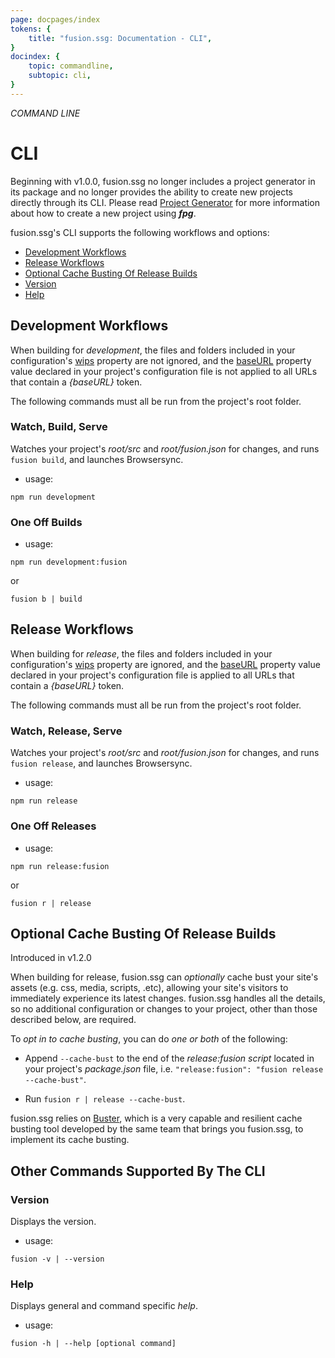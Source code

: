 ```yaml
---
page: docpages/index
tokens: {
    title: "fusion.ssg: Documentation - CLI",
}
docindex: {
    topic: commandline,
    subtopic: cli,
}
---
```


<em>COMMAND LINE</em>

# CLI

<p class="info">Beginning with v1.0.0, fusion.ssg no longer includes a project generator in its package and no longer provides the ability to create new projects directly through its CLI. Please read <a href="{baseURL}/docs/projectgenerator">Project Generator</a> for more information about how to create a new project using <b><em>fpg</em></b>.</p>

fusion.ssg's CLI supports the following workflows and options:

- <a href="#development-workflows">Development Workflows</a>
- <a href="#release-workflows">Release Workflows</a>
- <a href="#optional-cache-busting-of-release-builds">Optional Cache Busting Of Release Builds</a>
- <a href="#version">Version</a>
- <a href="#help">Help</a>

## Development Workflows

When building for _development_, the files and folders included in your configuration's <a href="{baseURL}/docs/configuration/fusionssg-configuration/#wips">wips</a> property are not ignored, and the <a href="{baseURL}/docs/configuration/fusionssg-configuration#baseurl">baseURL</a> property value declared in your project's configuration file is not applied to all URLs that contain a _&lbrace;baseURL&rbrace;_ token.

<p class="info">The following commands must all be run from the project's root folder.</p>

### Watch, Build, Serve

Watches your project's _root/src_ and _root/fusion.json_ for changes, and runs `fusion build`, and launches Browsersync.

- usage:

<aside>
<pre><code class="language-shell">npm run development</code></pre>
</aside>

### One Off Builds

- usage:

<aside>
<pre><code class="language-shell">npm run development:fusion</code></pre>
</aside>

or

<aside>
<pre><code class="language-shell">fusion b | build</code></pre>
</aside>

## Release Workflows

When building for _release_, the files and folders included in your configuration's <a href="{baseURL}/docs/configuration/fusionssg-configuration#wips">wips</a> property are ignored, and the <a href="{baseURL}/docs/configuration/fusionssg-configuration#baseurl">baseURL</a> property value declared in your project's configuration file is applied to all URLs that contain a _&lbrace;baseURL&rbrace;_ token.

<p class="info">The following commands must all be run from the project's root folder.</p>

### Watch, Release, Serve

Watches your project's _root/src_ and _root/fusion.json_ for changes, and runs `fusion release`, and launches Browsersync.

- usage:

<aside>
<pre><code class="language-shell">npm run release</code></pre>
</aside>

### One Off Releases

- usage:

<aside>
<pre><code class="language-shell">npm run release:fusion</code></pre>
</aside>

or

<aside>
<pre><code class="language-shell">fusion r | release</code></pre>
</aside>

## Optional Cache Busting Of Release Builds

<p class="ver">Introduced in v1.2.0</p>

When building for release, fusion.ssg can _optionally_ cache bust your site's assets (e.g. css, media, scripts, .etc), allowing your site's visitors to immediately experience its latest changes. fusion.ssg handles all the details, so no additional configuration or changes to your project, other than those described below, are required.

To _opt in to cache busting_, you can do _one or both_ of the following:

- Append `--cache-bust` to the end of the _release:fusion script_ located in your project's _package.json_ file, i.e. `"release:fusion": "fusion release --cache-bust"`.

- Run `fusion r | release --cache-bust`.

<p class="info">fusion.ssg relies on <a href="https://github.com/4awpawz/buster">Buster</a>, which is a very capable and resilient cache busting tool developed by the same team that brings you fusion.ssg, to implement its cache busting.</p>

## Other Commands Supported By The CLI

### Version

Displays the version.

- usage:

<aside>
<pre><code class="language-shell">fusion -v | --version</code></pre>
</aside>

### Help

Displays general and command specific _help_.

- usage:

<aside>
<pre><code class="language-shell">fusion -h | --help [optional command]</code></pre>
</aside>
